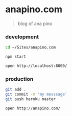 
# anapino.com

> blog of ana pino

### development

```bash
cd ~/Sites/anapino.com
```

```bash
npm start
```

```bash
open http://localhost:8000/
```

### production

```bash
git add .
git commit -m 'my messsage'
git push heroku master
```

```bash
open http://anapino.com/
```
